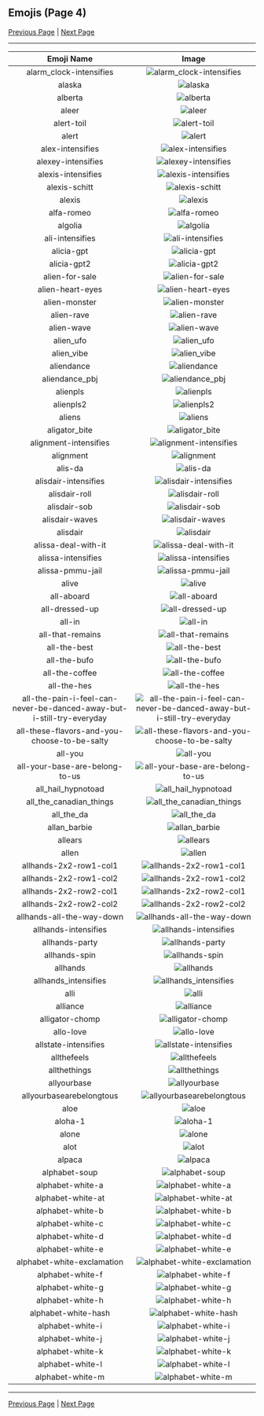 
## Emojis (Page 4)

[Previous Page](/docs/hc/page-a-0003.md)
  | [Next Page](/docs/hc/page-a-0005.md)

<hr />

|Emoji Name|Image|
| :-: | :-: |
|alarm_clock-intensifies| ![alarm_clock-intensifies](/emojis/hc/alarm_clock-intensifies.gif)|
|alaska| ![alaska](/emojis/hc/alaska.gif)|
|alberta| ![alberta](/emojis/hc/alberta.png)|
|aleer| ![aleer](/emojis/hc/aleer.jpg)|
|alert-toil| ![alert-toil](/emojis/hc/alert-toil.png)|
|alert| ![alert](/emojis/hc/alert.gif)|
|alex-intensifies| ![alex-intensifies](/emojis/hc/alex-intensifies.gif)|
|alexey-intensifies| ![alexey-intensifies](/emojis/hc/alexey-intensifies.gif)|
|alexis-intensifies| ![alexis-intensifies](/emojis/hc/alexis-intensifies.png)|
|alexis-schitt| ![alexis-schitt](/emojis/hc/alexis-schitt.png)|
|alexis| ![alexis](/emojis/hc/alexis.jpg)|
|alfa-romeo| ![alfa-romeo](/emojis/hc/alfa-romeo.png)|
|algolia| ![algolia](/emojis/hc/algolia.png)|
|ali-intensifies| ![ali-intensifies](/emojis/hc/ali-intensifies.gif)|
|alicia-gpt| ![alicia-gpt](/emojis/hc/alicia-gpt.png)|
|alicia-gpt2| ![alicia-gpt2](/emojis/hc/alicia-gpt2.png)|
|alien-for-sale| ![alien-for-sale](/emojis/hc/alien-for-sale.png)|
|alien-heart-eyes| ![alien-heart-eyes](/emojis/hc/alien-heart-eyes.png)|
|alien-monster| ![alien-monster](/emojis/hc/alien-monster.gif)|
|alien-rave| ![alien-rave](/emojis/hc/alien-rave.gif)|
|alien-wave| ![alien-wave](/emojis/hc/alien-wave.gif)|
|alien_ufo| ![alien_ufo](/emojis/hc/alien_ufo.gif)|
|alien_vibe| ![alien_vibe](/emojis/hc/alien_vibe.gif)|
|aliendance| ![aliendance](/emojis/hc/aliendance.gif)|
|aliendance_pbj| ![aliendance_pbj](/emojis/hc/aliendance_pbj.gif)|
|alienpls| ![alienpls](/emojis/hc/alienpls.png)|
|alienpls2| ![alienpls2](/emojis/hc/alienpls2.png)|
|aliens| ![aliens](/emojis/hc/aliens.png)|
|aligator_bite| ![aligator_bite](/emojis/hc/aligator_bite.gif)|
|alignment-intensifies| ![alignment-intensifies](/emojis/hc/alignment-intensifies.gif)|
|alignment| ![alignment](/emojis/hc/alignment.png)|
|alis-da| ![alis-da](/emojis/hc/alis-da.png)|
|alisdair-intensifies| ![alisdair-intensifies](/emojis/hc/alisdair-intensifies.gif)|
|alisdair-roll| ![alisdair-roll](/emojis/hc/alisdair-roll.gif)|
|alisdair-sob| ![alisdair-sob](/emojis/hc/alisdair-sob.png)|
|alisdair-waves| ![alisdair-waves](/emojis/hc/alisdair-waves.gif)|
|alisdair| ![alisdair](/emojis/hc/alisdair.png)|
|alissa-deal-with-it| ![alissa-deal-with-it](/emojis/hc/alissa-deal-with-it.gif)|
|alissa-intensifies| ![alissa-intensifies](/emojis/hc/alissa-intensifies.gif)|
|alissa-pmmu-jail| ![alissa-pmmu-jail](/emojis/hc/alissa-pmmu-jail.jpg)|
|alive| ![alive](/emojis/hc/alive.png)|
|all-aboard| ![all-aboard](/emojis/hc/all-aboard.png)|
|all-dressed-up| ![all-dressed-up](/emojis/hc/all-dressed-up.png)|
|all-in| ![all-in](/emojis/hc/all-in.png)|
|all-that-remains| ![all-that-remains](/emojis/hc/all-that-remains.png)|
|all-the-best| ![all-the-best](/emojis/hc/all-the-best.png)|
|all-the-bufo| ![all-the-bufo](/emojis/hc/all-the-bufo.png)|
|all-the-coffee| ![all-the-coffee](/emojis/hc/all-the-coffee.png)|
|all-the-hes| ![all-the-hes](/emojis/hc/all-the-hes.png)|
|all-the-pain-i-feel-can-never-be-danced-away-but-i-still-try-everyday| ![all-the-pain-i-feel-can-never-be-danced-away-but-i-still-try-everyday](/emojis/hc/all-the-pain-i-feel-can-never-be-danced-away-but-i-still-try-everyday.gif)|
|all-these-flavors-and-you-choose-to-be-salty| ![all-these-flavors-and-you-choose-to-be-salty](/emojis/hc/all-these-flavors-and-you-choose-to-be-salty.png)|
|all-you| ![all-you](/emojis/hc/all-you.png)|
|all-your-base-are-belong-to-us| ![all-your-base-are-belong-to-us](/emojis/hc/all-your-base-are-belong-to-us.jpg)|
|all_hail_hypnotoad| ![all_hail_hypnotoad](/emojis/hc/all_hail_hypnotoad.png)|
|all_the_canadian_things| ![all_the_canadian_things](/emojis/hc/all_the_canadian_things.png)|
|all_the_da| ![all_the_da](/emojis/hc/all_the_da.png)|
|allan_barbie| ![allan_barbie](/emojis/hc/allan_barbie.jpg)|
|allears| ![allears](/emojis/hc/allears.gif)|
|allen| ![allen](/emojis/hc/allen.jpg)|
|allhands-2x2-row1-col1| ![allhands-2x2-row1-col1](/emojis/hc/allhands-2x2-row1-col1.png)|
|allhands-2x2-row1-col2| ![allhands-2x2-row1-col2](/emojis/hc/allhands-2x2-row1-col2.png)|
|allhands-2x2-row2-col1| ![allhands-2x2-row2-col1](/emojis/hc/allhands-2x2-row2-col1.png)|
|allhands-2x2-row2-col2| ![allhands-2x2-row2-col2](/emojis/hc/allhands-2x2-row2-col2.png)|
|allhands-all-the-way-down| ![allhands-all-the-way-down](/emojis/hc/allhands-all-the-way-down.gif)|
|allhands-intensifies| ![allhands-intensifies](/emojis/hc/allhands-intensifies.gif)|
|allhands-party| ![allhands-party](/emojis/hc/allhands-party.gif)|
|allhands-spin| ![allhands-spin](/emojis/hc/allhands-spin.gif)|
|allhands| ![allhands](/emojis/hc/allhands.png)|
|allhands_intensifies| ![allhands_intensifies](/emojis/hc/allhands_intensifies.gif)|
|alli| ![alli](/emojis/hc/alli.png)|
|alliance| ![alliance](/emojis/hc/alliance.png)|
|alligator-chomp| ![alligator-chomp](/emojis/hc/alligator-chomp.gif)|
|allo-love| ![allo-love](/emojis/hc/allo-love.gif)|
|allstate-intensifies| ![allstate-intensifies](/emojis/hc/allstate-intensifies.gif)|
|allthefeels| ![allthefeels](/emojis/hc/allthefeels.png)|
|allthethings| ![allthethings](/emojis/hc/allthethings.png)|
|allyourbase| ![allyourbase](/emojis/hc/allyourbase.png)|
|allyourbasearebelongtous| ![allyourbasearebelongtous](/emojis/hc/allyourbasearebelongtous.gif)|
|aloe| ![aloe](/emojis/hc/aloe.png)|
|aloha-1| ![aloha-1](/emojis/hc/aloha-1.png)|
|alone| ![alone](/emojis/hc/alone.gif)|
|alot| ![alot](/emojis/hc/alot.png)|
|alpaca| ![alpaca](/emojis/hc/alpaca.png)|
|alphabet-soup| ![alphabet-soup](/emojis/hc/alphabet-soup.jpg)|
|alphabet-white-a| ![alphabet-white-a](/emojis/hc/alphabet-white-a.png)|
|alphabet-white-at| ![alphabet-white-at](/emojis/hc/alphabet-white-at.png)|
|alphabet-white-b| ![alphabet-white-b](/emojis/hc/alphabet-white-b.png)|
|alphabet-white-c| ![alphabet-white-c](/emojis/hc/alphabet-white-c.png)|
|alphabet-white-d| ![alphabet-white-d](/emojis/hc/alphabet-white-d.png)|
|alphabet-white-e| ![alphabet-white-e](/emojis/hc/alphabet-white-e.png)|
|alphabet-white-exclamation| ![alphabet-white-exclamation](/emojis/hc/alphabet-white-exclamation.png)|
|alphabet-white-f| ![alphabet-white-f](/emojis/hc/alphabet-white-f.png)|
|alphabet-white-g| ![alphabet-white-g](/emojis/hc/alphabet-white-g.png)|
|alphabet-white-h| ![alphabet-white-h](/emojis/hc/alphabet-white-h.png)|
|alphabet-white-hash| ![alphabet-white-hash](/emojis/hc/alphabet-white-hash.png)|
|alphabet-white-i| ![alphabet-white-i](/emojis/hc/alphabet-white-i.png)|
|alphabet-white-j| ![alphabet-white-j](/emojis/hc/alphabet-white-j.png)|
|alphabet-white-k| ![alphabet-white-k](/emojis/hc/alphabet-white-k.png)|
|alphabet-white-l| ![alphabet-white-l](/emojis/hc/alphabet-white-l.png)|
|alphabet-white-m| ![alphabet-white-m](/emojis/hc/alphabet-white-m.png)|

<hr/>

[Previous Page](/docs/hc/page-a-0003.md)
  | [Next Page](/docs/hc/page-a-0005.md)